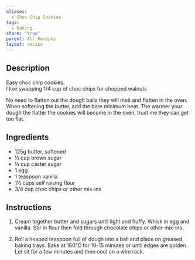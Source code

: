 ```yaml
---
aliases:
  - Choc Chip Cookies
tags:
  - baking
share: "true"
parent: All Recipes
layout: recipe
---
```

## Description  
Easy choc chip cookies.  
I like swapping 1/4 cup of choc chips for chopped walnuts   
  
No need to flatten out the dough balls they will melt and flatten in the oven.   
When softening the butter, add the bare minimum heat. The warmer your dough the flatter the cookies will become in the oven, trust me they can get too flat.  
  
## Ingredients  
   
- 125g butter, softened  
- ½ cup brown sugar  
- ⅓ cup caster sugar  
- 1 egg  
- 1 teaspoon vanilla  
- 1½ cups self raising flour  
- 3/4 cup choc chips or other mix-ins  
  
## Instructions  
  
1. Cream together butter and sugars until light and fluffy. Whisk in egg and vanilla. Stir in flour then fold through chocolate chips or other mix-ins.  
  
2. Roll a heaped teaspoon full of dough into a ball and place on greased baking trays. Bake at 160°C for 10-15 minutes or until edges are golden. Let sit for a few minutes and then cool on a wire rack.